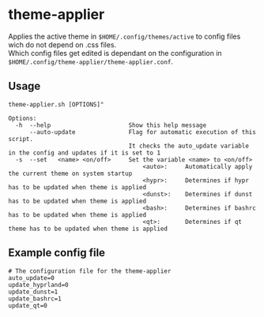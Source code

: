# theme-applier
Applies the active theme in ```$HOME/.config/themes/active``` to config files  
wich do not depend on .css files.  
Which config files get edited is dependant on the configuration in ```$HOME/.config/theme-applier/theme-applier.conf```.

## Usage

    theme-applier.sh [OPTIONS]"

    Options:
      -h  --help                      Show this help message
          --auto-update               Flag for automatic execution of this script.
                                      It checks the auto_update variable in the config and updates if it is set to 1
      -s  --set   <name> <on/off>     Set the variable <name> to <on/off>
                                          <auto>:     Automatically apply the current theme on system startup
                                          <hypr>:     Determines if hypr has to be updated when theme is applied
                                          <dunst>:    Determines if dunst has to be updated when theme is applied
                                          <bash>:     Determines if bashrc has to be updated when theme is applied
                                          <qt>:       Determines if qt theme has to be updated when theme is applied

## Example config file

    # The configuration file for the theme-applier
    auto_update=0
    update_hyprland=0
    update_dunst=1
    update_bashrc=1
    update_qt=0